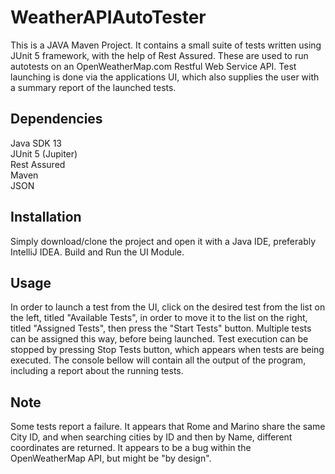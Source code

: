 # WeatherAPIAutoTester

This is a JAVA Maven Project. It contains a small suite of tests written using JUnit 5 framework, with the help of Rest Assured. These are used to run autotests on an OpenWeatherMap.com Restful Web Service API. Test launching is done via the applications UI, which also supplies the user with a summary report of the launched tests.  

## Dependencies

Java SDK 13 <br/>
JUnit 5 (Jupiter) <br/>
Rest Assured <br/>
Maven <br/>
JSON <br/>

## Installation

Simply download/clone the project and open it with a Java IDE, preferably IntelliJ IDEA. Build and Run the UI Module.

## Usage

In order to launch a test from the UI, click on the desired test from the list on the left, titled "Available Tests", in order to move it to the list on the right, titled "Assigned Tests", then press the "Start Tests" button. Multiple tests can be assigned this way, before being launched. Test execution can be stopped by pressing Stop Tests button, which appears when tests are being executed. The console bellow will contain all the output of the program, including a report about the running tests.

## Note

Some tests report a failure. It appears that Rome and Marino share the same City ID, and when searching cities by ID and then by Name, different coordinates are returned. It appears to be a bug within the OpenWeatherMap API, but might be "by design".
